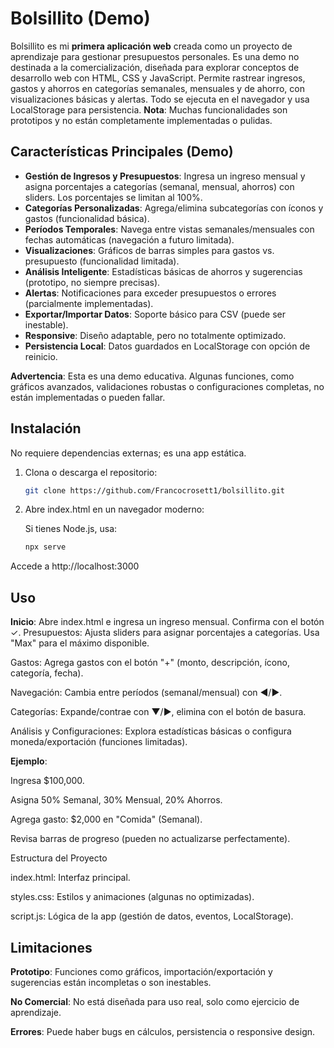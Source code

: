 # Bolsillito (Demo)

Bolsillito es mi **primera aplicación web** creada como un proyecto de aprendizaje para gestionar presupuestos personales. Es una demo no destinada a la comercialización, diseñada para explorar conceptos de desarrollo web con HTML, CSS y JavaScript. Permite rastrear ingresos, gastos y ahorros en categorías semanales, mensuales y de ahorro, con visualizaciones básicas y alertas. Todo se ejecuta en el navegador y usa LocalStorage para persistencia. **Nota**: Muchas funcionalidades son prototipos y no están completamente implementadas o pulidas.

## Características Principales (Demo)

- **Gestión de Ingresos y Presupuestos**: Ingresa un ingreso mensual y asigna porcentajes a categorías (semanal, mensual, ahorros) con sliders. Los porcentajes se limitan al 100%.
- **Categorías Personalizadas**: Agrega/elimina subcategorías con íconos y gastos (funcionalidad básica).
- **Períodos Temporales**: Navega entre vistas semanales/mensuales con fechas automáticas (navegación a futuro limitada).
- **Visualizaciones**: Gráficos de barras simples para gastos vs. presupuesto (funcionalidad limitada).
- **Análisis Inteligente**: Estadísticas básicas de ahorros y sugerencias (prototipo, no siempre precisas).
- **Alertas**: Notificaciones para exceder presupuestos o errores (parcialmente implementadas).
- **Exportar/Importar Datos**: Soporte básico para CSV (puede ser inestable).
- **Responsive**: Diseño adaptable, pero no totalmente optimizado.
- **Persistencia Local**: Datos guardados en LocalStorage con opción de reinicio.

**Advertencia**: Esta es una demo educativa. Algunas funciones, como gráficos avanzados, validaciones robustas o configuraciones completas, no están implementadas o pueden fallar.

## Instalación

No requiere dependencias externas; es una app estática.

1. Clona o descarga el repositorio:
   ```bash
   git clone https://github.com/Francocrosett1/bolsillito.git

2. Abre index.html en un navegador moderno:

   Si tienes Node.js, usa:
   ```bash 
   npx serve

Accede a http://localhost:3000

## Uso

**Inicio**: Abre index.html e ingresa un ingreso mensual. Confirma con el botón ✓.
Presupuestos: Ajusta sliders para asignar porcentajes a categorías. Usa "Max" para el máximo disponible.

Gastos: Agrega gastos con el botón "+" (monto, descripción, ícono, categoría, fecha).

Navegación: Cambia entre períodos (semanal/mensual) con ◀/▶.

Categorías: Expande/contrae con ▼/▶, elimina con el botón de basura.

Análisis y Configuraciones: Explora estadísticas básicas o configura moneda/exportación (funciones limitadas).

**Ejemplo**:

Ingresa $100,000.

Asigna 50% Semanal, 30% Mensual, 20% Ahorros.

Agrega gasto: $2,000 en "Comida" (Semanal).

Revisa barras de progreso (pueden no actualizarse perfectamente).

Estructura del Proyecto

index.html: Interfaz principal.

styles.css: Estilos y animaciones (algunas no optimizadas).

script.js: Lógica de la app (gestión de datos, eventos, LocalStorage).

## Limitaciones

**Prototipo**: Funciones como gráficos, importación/exportación y sugerencias están incompletas o son inestables.

**No Comercial**: No está diseñada para uso real, solo como ejercicio de aprendizaje.

**Errores**: Puede haber bugs en cálculos, persistencia o responsive design.

